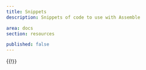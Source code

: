 ```yaml
---
title: Snippets
description: Snippets of code to use with Assemble

area: docs
section: resources

published: false
---
```



{{!}}
